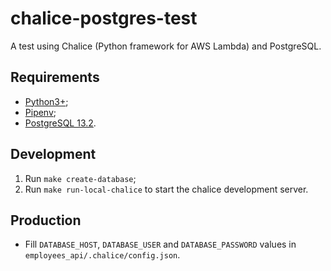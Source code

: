 # chalice-postgres-test
A test using Chalice (Python framework for AWS Lambda) and PostgreSQL.

## Requirements
- [Python3+](https://www.python.org/downloads/);
- [Pipenv](https://github.com/pypa/pipenv);
- [PostgreSQL 13.2](https://www.postgresql.org/).

## Development
1) Run `make create-database`;
2) Run `make run-local-chalice` to start the chalice development server.

## Production
- Fill `DATABASE_HOST`, `DATABASE_USER` and `DATABASE_PASSWORD` values in `employees_api/.chalice/config.json`.
